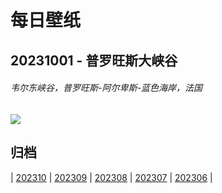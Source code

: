 # 每日壁纸

## 20231001 - 普罗旺斯大峡谷

###### 韦尔东峡谷，普罗旺斯-阿尔卑斯-蓝色海岸，法国

![](https://www.bing.com/th?id=OHR.VerdonCanyon_ZH-CN8872507857_UHD.jpg)

## 归档

| [202310](/202310/README.md)
| [202309](/202309/README.md)
| [202308](/202308/README.md)
| [202307](/202307/README.md)
| [202306](/202306/README.md)
|